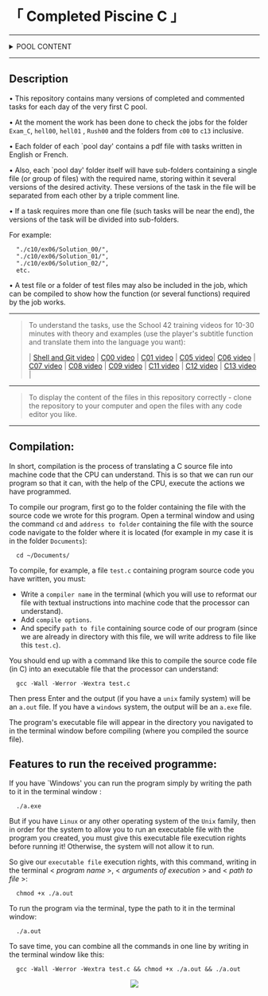 <h1> 「 Completed Piscine C 」 </h1> 

------------------------------------------------------------------------------------

<details>
<summary> POOL CONTENT </summary>

------------------------------------------------------------------------------------

- Day 01: Shell00 - Unix command line 
- Day 02: Shell01 - Unix command line

- Day 03: C00: 
    * ex00 = ft_putchar.c 
    * ex01 = ft_print_alphabet.c 
    * ex02 = ft_print_reverse_alphabet.c 
    * ex03 = ft_print_numbers.c 
    * ex04 = ft_is_negative.c 
    * ex05 = ft_print_comb.c 
    * ex06 = ft_print_comb2.c 
    * ex07 = ft_putnbr.c 
    * ex08 = ft_print_combn.c

- Day 04: C01: 
    * ex00 = ft_ft.c 
    * ex01 = ft_ultimate_ft.c 
    * ex02 = ft_swap.c 
    * ex03 = ft_div_mod.c 
    * ex04 = ft_ultimate_div_mod.c 
    * ex05 = ft_putstr.c 
    * ex06 = ft_strlen.c 
    * ex07 = ft_rev_int_tab.c 
    * ex08 = ft_sort_int_tab.c 
- Day 05-07: Rush00 - Write a program to display individual grids with different dimensions.

- Day 08: C02:
    * ex00 = ft_strcpy.c 
    * ex01 = ft_strncpy.c 
    * ex02 = ft_str_is_alpha.c 
    * ex03 = ft_str_is_numeric.c 
    * ex04 = ft_str_is_lowercase.c 
    * ex05 = ft_str_is_uppercase.c 
    * ex06 = ft_str_is_printable.c 
    * ex07 = ft_strupcase.c 
    * ex08 = ft_strlowcase.c 
    * ex09 = ft_strcapitalize.c 
    * ex10 = ft_strlcpy.c 
    * ex11 = ft_putstr_non_printable.c 
    * ex12 = ft_print_memory.c 

- Day 09: C03: 
    * ex00 = ft_strcmp.c 
    * ex01 = ft_strncmp.c
    * ex02 = ft_strcat.c 
    * ex03 = ft_strncat.c 
    * ex04 = ft_strstr.c 
    * ex05 = ft_strlcat.c 

- Day 10: C04: 
    * ex00 = ft_strlen.c 
    * ex01 = ft_putstr.c 
    * ex02 = ft_putnbr.c 
    * ex03 = ft_atoi.c 
    * ex04 = ft_putnbr_base.c 
    * ex05 = ft_atoi_base.c 

- Day 11: C05: 
    * ex00 = ft_iterative_factorial.c 
    * ex01 = ft_recursive_factorial.c 
    * ex02 = ft_iterative_power.c 
    * ex03 = ft_recursive_power.c 
    * ex04 = ft_fibonacci.c 
    * ex05 = ft_sqrt.c 
    * ex06 = ft_is_prime.c 
    * ex07 = ft_find_next_prime.c 
    * ex08 = ft_ten_queens_puzzle.c 

- Day 12-14: Rush01 - Write a program that solves the logic puzzle `Skyscapers`.
- Day 15: C06: 
    * ex00 = ft_print_program_name.c 
    * ex01 = ft_print_params.c 
    * ex02 = ft_rev_params.c 
    * ex03 = ft_sort_params.c 

- Day 16: C07: 
    * ex00 = ft_strdup.c 
    * ex01 = ft_range.c 
    * ex02 = ft_ultimate_range.c 
    * ex03 = ft_strjoin.c 
    * ex04 = ft_convert_base.c 
    * ex05 = ft_split.c 

- Day 17: C08: 
    * ex00 = ft.h 
    * ex01 = ft_boolean.h 
    * ex02 = ft_abs.h 
    * ex03 = ft_poin.h 
    * ex04 = ft_strs_to_tab.h | ft_strs_to_tab.c 
    * ex05 = ft_show_tab.h | ft_show_tab.c 

- Day 18: C09: 
    * ex00 = libft_creator.sh | ft_putchar.c | ft_swap.c | ft_putstr.c | ft_strlen.c | ft_strcmp.c
    * ex01 = Makefile
    * ex02 = ft_split.c

- Day 19-21: Rush02.

- Day 22: C10: 
    * ex00 = ft_display_file
    * ex01 = ft_cat
    * ex02 = ft_tail
    * ex03 = ft_hexdump

- Day 23: C11: 
    * ex00 = ft_foreach.c 
    * ex01 = ft_map.c 
    * ex02 = ft_any.c
    * ex03 = ft_count_if.c
    * ex04 = ft_is_sort.c 
    * ex05 = do-op
    * ex06 = ft_sort_string_tab.c
    * ex07 = ft_advanced_sort_string_tab.c

- Day 24: C12: 
    * ex00 = ft_create_elem.c | ft_list.h
    * ex01 = ft_list_push_front.c | ft_list.h
    * ex02 = ft_list_size.c | ft_list.h
    * ex03 = ft_list_last.c | ft_list.h
    * ex04 = ft_list_push_back.c | ft_list.h
    * ex05 = ft_list_push_strs.c | ft_list.h
    * ex06 = ft_list_clear.c | ft_list.h
    * ex07 = ft_list_at.c | ft_list.h
    * ex08 = ft_list_reverse.c
    * ex09 = ft_list_foreach.c | ft_list.h
    * ex10 = ft_list_foreach_if.c | ft_list.h
    * ex11 = ft_list_find.c | ft_list.h
    * ex12 = ft_list_remove_if.c | ft_list.h
    * ex13 = ft_list_merge.c | ft_list.h
    * ex14 = ft_list_sort.c | ft_list.h
    * ex15 = ft_list_reverse_fun.c | ft_list.h
    * ex16 = ft_sorted_list_insert.c | ft_list.h
    * ex17 = ft_sorted_list_merge.c | ft_list.h

- Day 25: C13: 
    * ex00 = btree_create_node.c | ft_btree.h
    * ex01 = btree_apply_prefix.c | ft_btree.h 
    * ex02 = btree_apply_infix.c | ft_btree.h
    * ex03 = btree_apply_suffix.c | ft_btree.h
    * ex04 = btree_insert_data.c | ft_btree.h
    * ex05 = btree_search_item.c | ft_btree.h
    * ex06 = btree_level_count.c | ft_btree.h
    * ex07 = btree_apply_by_level.c | ft_btree.h

- Final project : BSQ - Write a program that finds the largest square on a given map and displays it.

</details>

------------------------------------------------------------------------------------

## Description

 • This repository contains many versions of completed and commented tasks for each day of the very first C pool. 

 • At the moment the work has been done to check the jobs for the folder `Exam_C`, `hell00`, `hell01` , `Rush00` and the folders from `c00` to `c13` inclusive.


 • Each folder of each `pool day' contains a pdf file with tasks written in English or French. 

 • Also, each `pool day' folder itself will have sub-folders containing a single file (or group of files) with the required name, storing within it several versions of the desired activity. These versions of the task in the file will be separated from each other by a triple comment line.
 

 • If a task requires more than one file (such tasks will be near the end), the versions of the task will be divided into sub-folders.
 
 For example: 
 
      "./с10/ex06/Solution_00/",
      "./с10/ex06/Solution_01/",
      "./с10/ex06/Solution_02/",
      etc.


 • A test file or a folder of test files may also be included in the job, which can be compiled to show how the function (or several functions) required by the job works.

------------------------------------------------------------------------------------

>  To understand the tasks, use the School 42 training videos for 10-30 minutes with theory and examples (use the player's subtitle function and translate them into the language you want):
>
> | [Shell and Git video](https://www.youtube.com/playlist?list=PLVQYiy6xNUxxhvwi0PGmXb5isUdVwmsg8) | [C00 video](https://www.youtube.com/playlist?list=PLVQYiy6xNUxz5wbzZn4tfUhF4djgzscB-) | [C01 video](https://www.youtube.com/playlist?list=PLVQYiy6xNUxytsXWxZx6odBJMbRktIHTs) | [C05 video](https://www.youtube.com/playlist?list=PLVQYiy6xNUxxZbeH9b0VC-nC6QsJRw5Ah)| [C06 video](https://www.youtube.com/playlist?list=PLVQYiy6xNUxxDlCkkCX262SI90TsllYUW) | [C07 video](https://www.youtube.com/playlist?list=PLVQYiy6xNUxzNYF00nlmx624twFlamqLt) | [C08 video](https://www.youtube.com/playlist?list=PLVQYiy6xNUxxMI_GiGGb2hxMcd3IwNYRy) | [C09 video](https://www.youtube.com/playlist?list=PLVQYiy6xNUxw6n6q_i8wek6U7t7CeAXhU) | [C11 video](https://www.youtube.com/playlist?list=PLVQYiy6xNUxx8sKygTdqtOPytqN7sb0Vz) | [C12 video](https://www.youtube.com/playlist?list=PLVQYiy6xNUxwmUOmyYSaI6gD1UyfF9MSj) | [C13 video](https://www.youtube.com/playlist?list=PLVQYiy6xNUxzusAgMiybYwkLvuMFbVat9) |

------------------------------------------------------------------------------------

>  To display the content of the files in this repository correctly - clone the repository to your computer and open the files with any code editor you like.

------------------------------------------------------------------------------------

## Compilation:

In short, compilation is the process of translating a C source file into machine code that the CPU can understand. This is so that we can run our program so that it can, with the help of the CPU, execute the actions we have programmed.

To compile our program, first go to the folder containing the file with the source code we wrote for this program. Open a terminal window and using the command `cd` and `address to folder` containing the file with the source code navigate to the folder where it is located (for example in my case it is in the folder `Documents`): 

      cd ~/Documents/


To compile, for example, a file `test.c` containing program source code you have written, you must:
 * Write a `compiler name` in the terminal (which you will use to reformat our file with textual instructions into machine code that the processor can understand).
 * Add `compile options`. 
 * And specify `path to file` containing source code of our program (since we are already in directory with this file, we will write address to file like this `test.c`). 


You should end up with a command like this to compile the source code file (in C) into an executable file that the processor can understand: 

      gcc -Wall -Werror -Wextra test.c 


Then press Enter and the output (if you have a `unix` family system) will be an `a.out` file. If you have a `windows` system, the output will be an `a.exe` file. 

The program's executable file will appear in the directory you navigated to in the terminal window before compiling (where you compiled the source file).

## Features to run the received programme:

If you have `Windows' you can run the program simply by writing the path to it in the terminal window :

      ./a.exe

But if you have `Linux` or any other operating system of the `Unix` family, then in order for the system to allow you to run an executable file with the program you created, you must give this executable file execution rights before running it! Otherwise, the system will not allow it to run. 

So give our `executable file` execution rights, with this command, writing in the terminal < *program name* >, < *arguments of execution* > and < *path to file* >: 

      chmod +x ./a.out

 To run the program via the terminal, type the path to it in the terminal window: 

      ./a.out

To save time, you can combine all the commands in one line by writing in the terminal window like this:

      gcc -Wall -Werror -Wextra test.c && chmod +x ./a.out && ./a.out

<p align=center ><img src='./map_of_the_Piscine_C.png'></p>

